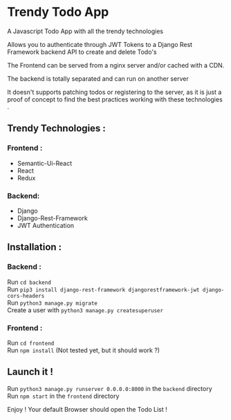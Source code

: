 # Trendy Todo App
A Javascript Todo App with all the trendy technologies  

Allows you to authenticate through JWT Tokens to a Django Rest Framework backend API to create and delete Todo's 

The Frontend can be served from a nginx server and/or cached with a CDN. 

The backend is totally separated and can run on another server


It doesn't supports patching todos or registering to the server, as it is just a proof of concept to find the best practices working with these technologies \.


## Trendy Technologies : 
### Frontend : 
* Semantic-Ui-React
* React
* Redux
### Backend:
* Django
* Django-Rest-Framework
* JWT Authentication

## Installation : 
### Backend :
Run `cd backend` \
Run `pip3 install django-rest-framework djangorestframework-jwt django-cors-headers` \
Run `python3 manage.py migrate` \
Create a user with `python3 manage.py createsuperuser` 

### Frontend :
Run `cd frontend` \
Run `npm install` (Not tested yet, but it should work ?)

## Launch it !
Run `python3 manage.py runserver 0.0.0.0:8000` in the `backend` directory \
Run `npm start` in the `frontend` directory

Enjoy ! Your default Browser should open the Todo List !
